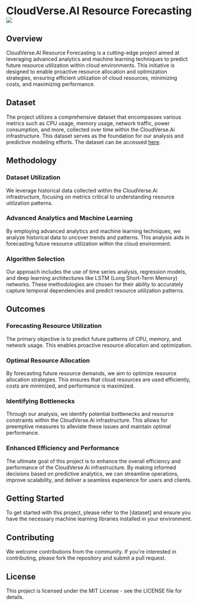 # CloudVerse.AI Resource Forecasting ![](https://gifdb.com/images/high/cute-cat-typing-computer-working-tr4yvonsldac7mtz.gif)

## Overview
CloudVerse.AI Resource Forecasting is a cutting-edge project aimed at leveraging advanced analytics and machine learning techniques to predict future resource utilization within cloud environments. This initiative is designed to enable proactive resource allocation and optimization strategies, ensuring efficient utilization of cloud resources, minimizing costs, and maximizing performance.

## Dataset
The project utilizes a comprehensive dataset that encompasses various metrics such as CPU usage, memory usage, network traffic, power consumption, and more, collected over time within the CloudVerse.Ai infrastructure. This dataset serves as the foundation for our analysis and predictive modeling efforts. The dataset can be accessed [here](https://drive.google.com/file/d/1tZsXfuvvSToGNMgwSSVn_iZqDW5sljq5/view).

## Methodology

### Dataset Utilization
We leverage historical data collected within the CloudVerse.Ai infrastructure, focusing on metrics critical to understanding resource utilization patterns.

### Advanced Analytics and Machine Learning
By employing advanced analytics and machine learning techniques, we analyze historical data to uncover trends and patterns. This analysis aids in forecasting future resource utilization within the cloud environment.

### Algorithm Selection
Our approach includes the use of time series analysis, regression models, and deep learning architectures like LSTM (Long Short-Term Memory) networks. These methodologies are chosen for their ability to accurately capture temporal dependencies and predict resource utilization patterns.

## Outcomes

### Forecasting Resource Utilization
The primary objective is to predict future patterns of CPU, memory, and network usage. This enables proactive resource allocation and optimization.

### Optimal Resource Allocation
By forecasting future resource demands, we aim to optimize resource allocation strategies. This ensures that cloud resources are used efficiently, costs are minimized, and performance is maximized.

### Identifying Bottlenecks
Through our analysis, we identify potential bottlenecks and resource constraints within the CloudVerse.Ai infrastructure. This allows for preemptive measures to alleviate these issues and maintain optimal performance.

### Enhanced Efficiency and Performance
The ultimate goal of this project is to enhance the overall efficiency and performance of the CloudVerse.Ai infrastructure. By making informed decisions based on predictive analytics, we can streamline operations, improve scalability, and deliver a seamless experience for users and clients.

## Getting Started
To get started with this project, please refer to the [dataset] and ensure you have the necessary machine learning libraries installed in your environment.

## Contributing
We welcome contributions from the community. If you're interested in contributing, please fork the repository and submit a pull request.

## License
This project is licensed under the MIT License - see the LICENSE file for details.
